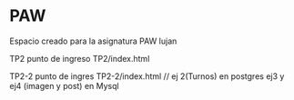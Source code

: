 # PAW
Espacio creado para la asignatura PAW lujan

TP2 punto de ingreso TP2/index.html

TP2-2 punto de ingres TP2-2/index.html // 
    ej 2(Turnos) en postgres
    ej3 y ej4 (imagen y post) en Mysql
